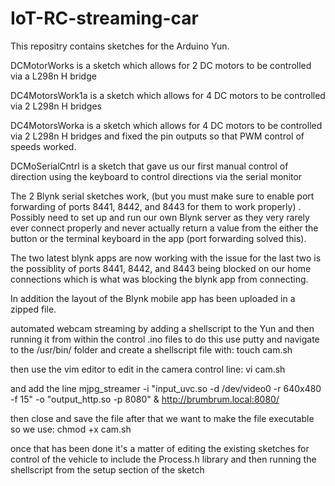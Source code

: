 # IoT-RC-streaming-car

This repositry contains sketches for the Arduino Yun.

DCMotorWorks is a sketch which allows for 2 DC motors to be controlled via a L298n H bridge 

DC4MotorsWork1a is a sketch which allows for 4 DC motors to be controlled via 2 L298n H bridges 

DC4MotorsWorka is a sketch which allows for 4 DC motors to be controlled via 2 L298n H bridges and fixed the pin outputs 
so that PWM control of speeds worked.

DCMoSerialCntrl is a sketch that gave us our first manual control of direction using the keyboard to control directions 
via the serial monitor

The 2 Blynk serial sketches work, (but you must make sure to enable port forwarding of ports 8441, 8442, and 8443 for them to work properly) . Possibly need to set up and run our own Blynk server as they very rarely ever connect properly and never actually return a value from the either the button or the terminal keyboard in the app (port forwarding solved this).


The two latest blynk apps are now working with the issue for the last two is the possiblity of ports 8441, 8442, and 8443 being blocked on our home connections which is what was blocking the blynk app from connecting.

In addition the layout of the Blynk mobile app has been uploaded in a zipped file.

automated webcam streaming by adding a shellscript to the Yun and then running it from within the control .ino files
to do this use putty and navigate to the /usr/bin/ folder and create a shellscript file with:     touch cam.sh

then use the vim editor to edit in the camera control line:   vi cam.sh 

and add the line     mjpg_streamer -i "input_uvc.so -d /dev/video0 -r 640x480 -f 15" -o "output_http.so -p 8080" & http://brumbrum.local:8080/   

then close and save the file
after that we want to make the file executable so we use:   chmod +x cam.sh

once that has been done it's a matter of editing the existing sketches for control of the vehicle to include the Process.h library and then running the shellscript from the setup section of the sketch